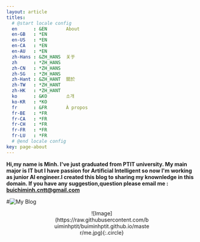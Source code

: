 ```yaml
---
layout: article
titles:
  # @start locale config
  en      : &EN       About
  en-GB   : *EN
  en-US   : *EN
  en-CA   : *EN
  en-AU   : *EN
  zh-Hans : &ZH_HANS  关于
  zh      : *ZH_HANS
  zh-CN   : *ZH_HANS
  zh-SG   : *ZH_HANS
  zh-Hant : &ZH_HANT  關於
  zh-TW   : *ZH_HANT
  zh-HK   : *ZH_HANT
  ko      : &KO       소개
  ko-KR   : *KO
  fr      : &FR       À propos
  fr-BE   : *FR
  fr-CA   : *FR
  fr-CH   : *FR
  fr-FR   : *FR
  fr-LU   : *FR
  # @end locale config
key: page-about
---
```

**Hi,my name is Minh. I've just graduated from PTIT university. My main major is IT but I have passion for Artificial Intelligent so now I'm working as junior AI engineer.I created this blog to sharing my knownledge in this domain. If you have any suggestion,question please email me : [buichiminh.cntt@gmail.com](mailto:buichiminh.cntt@gmail.com)**

#![My Blog](https://raw.githubusercontent.com/buiminhptit/buiminhptit.github.io/master/IMG_0496.jpg)
<div style="width:50%; margin:0 auto;" align="center" markdown="1">
![Image](https://raw.githubusercontent.com/buiminhptit/buiminhptit.github.io/master/me.jpg){:.circle}
</div>

